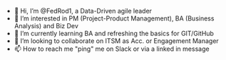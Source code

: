 - 👋 Hi, I’m @FedRod1, a Data-Driven agile leader
- 👀 I’m interested in PM (Project-Product Management), BA (Business Analysis) and Biz Dev
- 🌱 I’m currently learning BA and refreshing the basics for GIT/GitHub
- 💞️ I’m looking to collaborate on ITSM as Acc. or Engagement Manager
- 📫 How to reach me "ping" me on Slack or via a linked in message

<!---
FedRod1/FedRod1 is a ✨ special ✨ repository because its `README.md` (this file) appears on your GitHub profile.
You can click the Preview link to take a look at your changes.
--->
